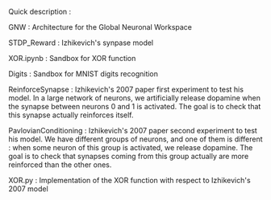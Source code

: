 Quick description :

GNW : Architecture for the Global Neuronal Workspace

STDP_Reward : Izhikevich's synpase model

XOR.ipynb : Sandbox for XOR function

Digits : Sandbox for MNIST digits recognition

ReinforceSynapse : Izhikevich's 2007 paper first experiment to test his model. In a large network of neurons, we artificially release dopamine when the synapse between neurons 0 and 1 is activated. The goal is to check that this synapse actually reinforces itself.

PavlovianConditioning : Izhikevich's 2007 paper second experiment to test his model. We have different groups of neurons, and one of them is different : when some neuron of this group is activated, we release dopamine. The goal is to check that synapses coming from this group actually are more reinforced than the other ones.

XOR.py : Implementation of the XOR function with respect to Izhikevich's 2007 model
